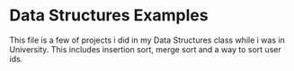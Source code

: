# Data Structures Examples
This file is a few of projects i did in my Data Structures class while i was in University. 
This includes insertion sort, merge sort and a way to sort user ids.
